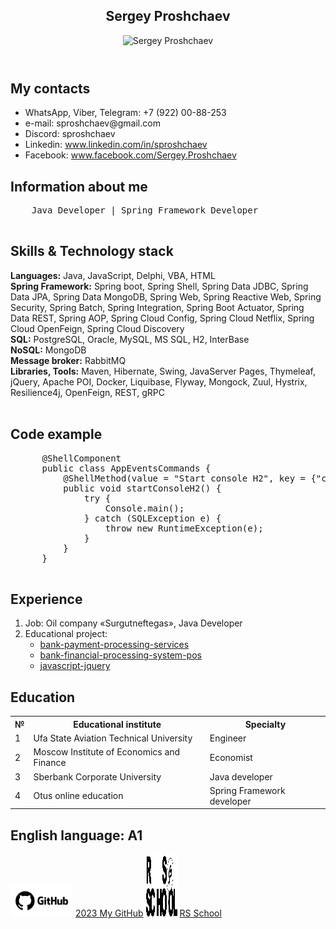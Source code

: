 <html lang="en">
<head>
  <meta charset="UTF-8">
  <meta name="viewport" content="width=device-width, initial-scale=1.0">
  <link rel="stylesheet" href="style.css">
  <title>Sergey Proshchaev</title>
</head>

<body>
  <header>
  <h2>Sergey Proshchaev</h2>

  <img src="https://avatars.githubusercontent.com/u/95690553?s=400&u=92a39f7bc47a4ba4d7ff01f8abec8617c484c79e&v=4" alt="Sergey Proshchaev">
  </header>

  <main>
  <h2>My contacts</h2>

  <ul id="contacts">
    <li><span class="text-bold">WhatsApp, Viber, Telegram: +7 (922) 00-88-253</li>
    <li><span class="text-bold">e-mail: sproshchaev@gmail.com</li>
    <li><span class="text-bold">Discord: sproshchaev</li>
    <li><span class="text-bold">Linkedin: <a href="https://www.linkedin.com/in/sproshchaev/">www.linkedin.com/in/sproshchaev</a></li>
    <li><span class="text-bold">Facebook: <a href="https://www.facebook.com/Sergey.Proshchaev">www.facebook.com/Sergey.Proshchaev</a></li>
  </ul>

  <h2>Information about me</h2>

  <pre>
    Java Developer | Spring Framework Developer
  </pre>

  <h2>Skills & Technology stack</h2>

  **Languages:** Java, JavaScript, Delphi, VBA, HTML <br>
  **Spring Framework:** Spring boot, Spring Shell, Spring Data JDBC, Spring Data JPA, Spring Data MongoDB, Spring Web, Spring Reactive Web, Spring Security, Spring Batch, Spring Integration, Spring Boot Actuator, Spring Data REST, Spring AOP, Spring Cloud Config, Spring Cloud Netflix, Spring Cloud OpenFeign, Spring Cloud Discovery <br>
    **SQL:** PostgreSQL, Oracle, MySQL, MS SQL, H2, InterBase <br>
    **NoSQL:** MongoDB <br>
    **Message broker:** RabbitMQ <br>
    **Libraries, Tools:** Maven, Hibernate, Swing, JavaServer Pages, Thymeleaf, jQuery, Apache POI, Docker, Liquibase, Flyway, Mongock, Zuul, Hystrix, Resilience4j, OpenFeign, REST, gRPC <br><br>

  <h2>Code example</h2>

  <pre>
      @ShellComponent
      public class AppEventsCommands {
          @ShellMethod(value = "Start console H2", key = {"c", "console"})
          public void startConsoleH2() {
              try {
                  Console.main();
              } catch (SQLException e) {
                  throw new RuntimeException(e);
              }
          }
      }
  </pre>

  <h2>Experience</h2>

  1. Job: Oil company «Surgutneftegas», Java Developer <br>
  2. Educational project: <br>
       - [bank-payment-processing-services](https://github.com/sproshchaev/bank-payment-processing-services "Educational project") <br>
       - [bank-financial-processing-system-pos](https://github.com/sproshchaev/bank-financial-processing-system-pos "Educational project") <br>
       - [javascript-jquery](https://github.com/sproshchaev/javascript-jquery "Educational project")

  <h2>Education</h2>

  <table>
       <tr>
         <th>№</th>
         <th>Educational institute</th>
         <th>Specialty</th>
       </tr>
       <tr>
         <td>1</td>
         <td>Ufa State Aviation Technical University</td>
         <td>Engineer</td>
       </tr>
       <tr>
         <td>2</td>
         <td>Moscow Institute of Economics and Finance</td>
         <td>Economist</td>
       </tr>
       <tr>
         <td>3</td>
         <td>Sberbank Corporate University</td>
         <td>Java developer</td>
       </tr>
       <tr>
         <td>4</td>
         <td>Otus online education</td>
         <td>Spring Framework developer</td>
       </tr>
  </table>

  <h2>English language: А1</h2>
  </main>
  <footer>
    <img src="img/github-logo.jpg" width="100" height="50"  alt="RS School">
    <a href="https://github.com/sproshchaev">2023 My GitHub</a>
    <img src="img/rs_school_js.svg" width="50" height="100"  alt="RS School">
    <a href="https://rs.school/js-stage0/">RS School</a>
  </footer>
</body>
</html>